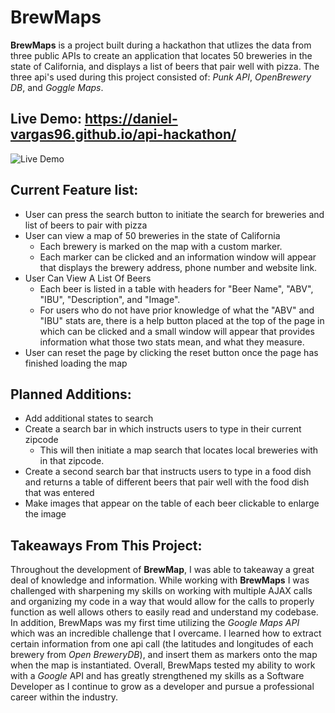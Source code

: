 # **BrewMaps**
 **BrewMaps** is a project built during a hackathon that utlizes the data from three public APIs to create an application that locates 50 breweries in the state of California, and displays a list of beers that pair well with pizza. The three api's used during this project consisted of: *Punk API*, *OpenBrewery DB*, and *Goggle Maps*.

## Live Demo: https://daniel-vargas96.github.io/api-hackathon/
![Live Demo](/images/API-HACKATHON.gif)

## Current Feature list:
* User can press the search button to initiate the search for breweries and list of beers to pair with pizza
* User can view a map of 50 breweries in the state of California
  * Each brewery is marked on the map with a custom marker.
  * Each marker can be clicked and an information window will appear that displays the brewery address, phone number and website link.
* User Can View A List Of Beers
  * Each beer is listed in a table with headers for "Beer Name", "ABV", "IBU", "Description", and "Image".
  * For users who do not have prior knowledge of what the "ABV" and "IBU" stats are, there is a help button placed at the top of the page in which can be clicked and a small window will appear that provides information what those two stats mean, and what they measure.
* User can reset the page by clicking the reset button once the page has finished loading the map

## Planned Additions:
* Add additional states to search
* Create a search bar in which instructs users to type in their current zipcode
  * This will then initiate a map search that locates local breweries with in that zipcode.
* Create a second search bar that instructs users to type in a food dish and returns a table of different beers that pair well with the food dish that was entered
* Make images that appear on the table of each beer clickable to enlarge the image

## Takeaways From This Project:
Throughout the development of **BrewMap**, I was able to takeaway a great deal of knowledge and information. While working with **BrewMaps** I was challenged with sharpening my skills on working with multiple AJAX calls and organizing my code in a way that would allow for the calls to properly function as well allows others to easily read and understand my codebase. In addition, BrewMaps was my first time utilizing the *Google Maps API* which was an incredible challenge that I overcame. I learned how to extract certain information from one api call (the latitudes and longitudes of each brewery from *Open BreweryDB*), and insert them as markers onto the map when the map is instantiated. Overall, BrewMaps tested my ability to work with a *Google* API and has greatly strengthened my skills as a Software Developer as I continue to grow as a developer and pursue a professional career within the industry.
